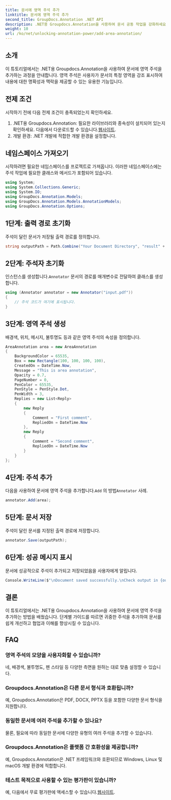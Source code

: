 ```yaml
---
title: 문서에 영역 주석 추가
linktitle: 문서에 영역 주석 추가
second_title: GroupDocs.Annotation .NET API
description: .NET용 Groupdocs.Annotation을 사용하여 문서 공동 작업을 강화하세요. 영역 주석을 추가하는 방법을 단계별로 알아보세요.
weight: 10
url: /ko/net/unlocking-annotation-power/add-area-annotation/
---
```

## 소개
이 튜토리얼에서는 .NET용 Groupdocs.Annotation을 사용하여 문서에 영역 주석을 추가하는 과정을 안내합니다. 영역 주석은 사용자가 문서의 특정 영역을 강조 표시하여 내용에 대한 명확성과 맥락을 제공할 수 있는 유용한 기능입니다.
## 전제 조건
시작하기 전에 다음 전제 조건이 충족되었는지 확인하세요.
1.  .NET용 Groupdocs.Annotation: 필요한 라이브러리와 종속성이 설치되어 있는지 확인하세요. 다음에서 다운로드할 수 있습니다.[웹사이트](https://releases.groupdocs.com/annotation/net/).
2. 개발 환경: .NET 개발에 적합한 개발 환경을 설정합니다.

## 네임스페이스 가져오기
시작하려면 필요한 네임스페이스를 프로젝트로 가져옵니다. 이러한 네임스페이스에는 주석 작업에 필요한 클래스와 메서드가 포함되어 있습니다.
```csharp
using System;
using System.Collections.Generic;
using System.IO;
using GroupDocs.Annotation.Models;
using GroupDocs.Annotation.Models.AnnotationModels;
using GroupDocs.Annotation.Options;
```

## 1단계: 출력 경로 초기화
주석이 달린 문서가 저장될 출력 경로를 정의합니다.
```csharp
string outputPath = Path.Combine("Your Document Directory", "result" + Path.GetExtension("input.pdf"));
```
## 2단계: 주석자 초기화
 인스턴스를 생성합니다.`Annotator` 문서의 경로를 매개변수로 전달하여 클래스를 생성합니다.
```csharp
using (Annotator annotator = new Annotator("input.pdf"))
{
    // 주석 코드가 여기에 표시됩니다.
}
```
## 3단계: 영역 주석 생성
배경색, 위치, 메시지, 불투명도 등과 같은 영역 주석의 속성을 정의합니다.
```csharp
AreaAnnotation area = new AreaAnnotation
{
    BackgroundColor = 65535,
    Box = new Rectangle(100, 100, 100, 100),
    CreatedOn = DateTime.Now,
    Message = "This is area annotation",
    Opacity = 0.7,
    PageNumber = 0,
    PenColor = 65535,
    PenStyle = PenStyle.Dot,
    PenWidth = 3,
    Replies = new List<Reply>
    {
        new Reply
        {
            Comment = "First comment",
            RepliedOn = DateTime.Now
        },
        new Reply
        {
            Comment = "Second comment",
            RepliedOn = DateTime.Now
        }
    }
};
```
## 4단계: 주석 추가
 다음을 사용하여 문서에 영역 주석을 추가합니다.`Add` 의 방법`Annotator` 사례.
```csharp
annotator.Add(area);
```
## 5단계: 문서 저장
주석이 달린 문서를 지정된 출력 경로에 저장합니다.
```csharp
annotator.Save(outputPath);
```
## 6단계: 성공 메시지 표시
문서에 성공적으로 주석이 추가되고 저장되었음을 사용자에게 알립니다.
```csharp
Console.WriteLine($"\nDocument saved successfully.\nCheck output in {outputPath}.");
```

## 결론
이 튜토리얼에서는 .NET용 Groupdocs.Annotation을 사용하여 문서에 영역 주석을 추가하는 방법을 배웠습니다. 단계별 가이드를 따르면 귀중한 주석을 추가하여 문서를 쉽게 개선하고 협업과 이해를 향상시킬 수 있습니다.
## FAQ
### 영역 주석의 모양을 사용자화할 수 있습니까?
네, 배경색, 불투명도, 펜 스타일 등 다양한 측면을 원하는 대로 맞춤 설정할 수 있습니다.
### Groupdocs.Annotation은 다른 문서 형식과 호환됩니까?
예, Groupdocs.Annotation은 PDF, DOCX, PPTX 등을 포함한 다양한 문서 형식을 지원합니다.
### 동일한 문서에 여러 주석을 추가할 수 있나요?
물론, 필요에 따라 동일한 문서에 다양한 유형의 여러 주석을 추가할 수 있습니다.
### Groupdocs.Annotation은 플랫폼 간 호환성을 제공합니까?
예, Groupdocs.Annotation은 .NET 프레임워크와 호환되므로 Windows, Linux 및 macOS 개발 환경에 적합합니다.
### 테스트 목적으로 사용할 수 있는 평가판이 있습니까?
 예, 다음에서 무료 평가판에 액세스할 수 있습니다.[웹사이트](https://releases.groupdocs.com/).